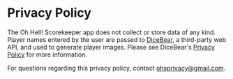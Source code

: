 # Privacy Policy
The Oh Hell! Scorekeeper app does not collect or store data of any kind. Player names entered by the user are passed to [DiceBear](https://www.dicebear.com), a third-party web API, and used to generate player images. Please see DiceBear's [Privacy Policy](https://www.dicebear.com/legal/privacy-policy/) for more information.

For questions regarding this privacy policy, contact <ohsprivacy@gmail.com>.

